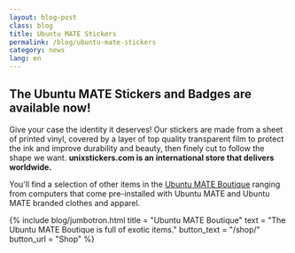 ```yaml
---
layout: blog-post
class: blog
title: Ubuntu MATE Stickers
permalink: /blog/ubuntu-mate-stickers
category: news
lang: en
---
```


## The Ubuntu MATE Stickers and Badges are available now!

Give your case the identity it deserves! Our stickers are made from a sheet of
printed vinyl, covered by a layer of top quality transparent film to protect
the ink and improve durability and beauty, then finely cut to follow the shape
we want. **unixstickers.com is an international store that delivers
worldwide.**

You'll find a selection of other items in the [Ubuntu MATE
Boutique](/shop/) ranging from computers that come
pre-installed with Ubuntu MATE and Ubuntu MATE branded clothes and apparel.

{% include blog/jumbotron.html
    title = "Ubuntu MATE Boutique"
    text = "The Ubuntu MATE Boutique is full of exotic items."
    button_text = "/shop/"
    button_url = "Shop"
%}
